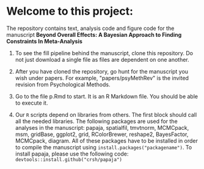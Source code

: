 # Welcome to this project:

The repository contains text, analysis code and figure code for the manuscript **Beyond Overall Effects: A Bayesian Approach to Finding Constraints In Meta-Analysis**

1. To see the fill pipeline behind the manuscript, clone this repository.  Do not just download a single file as files are dependent on one another.

2. After you have cloned the repository, go hunt for the manuscript you wish under papers.  For example, "papers/psyMethRev" is the invited revision from Psychological Methods.

3. Go to the file p.Rmd to start.  It is an R Markdown file.  You should be able to execute it.

4. Our `R` scripts depend on libraries from others.  The first block should call all the needed libraries. The following packages are used for the analyses in the manuscript: papaja, spatialfil, tmvtnorm, MCMCpack, msm, gridBase, ggplot2, grid, RColorBrewer, reshape2, BayesFactor, MCMCpack, diagram. All of these packages have to be installed in order to compile the manuscript using `install.packages("packagename")`. To install papaja, please use the following code: `devtools::install.github("crsh/papaja")`


